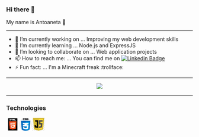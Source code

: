 ### Hi there 👋

My name is Antoaneta 🙂

<hr>

- 🔭 I’m currently working on ... Improving my web development skills
- 🌱 I’m currently learning ... Node.js and ExpressJS
- 👯 I’m looking to collaborate on ... Web application projects
- 📫 How to reach me: ... You can find me on [![Linkedin Badge](https://img.shields.io/badge/-Antoaneta-0e76a8?style=flat&labelColor=0e76a8&logo=linkedin&logoColor=white)](https://www.linkedin.com/in/antoanetapetrovayordanova/)
- ⚡ Fun fact: ... I'm a Minecraft freak :trollface:

<hr>

<p align="center"><img src="https://github-readme-stats.vercel.app/api?username=AntoanetaYordanova&theme=onedark"/></p>
 
 <hr>
 
 <h3><b>Technologies</b></h3>
 
 <!-- <img align="left" alt="htmlIcon" width="35px" src="https://img.icons8.com/color/48/000000/html-5--v1.png"/> -->
 <img  align="left" alt="htmlIcon" width="35px" src="./images/html.jpg"/>
 <!-- <img  align="left" alt="cssIcon" width="35px" src="https://img.icons8.com/color/48/000000/css3.png"/> -->
  <img  align="left" alt="cssIcon" width="35px" src="./images/css.png"/>
 <img  align="left" alt="javascriptIcon" width="35px" src="./images/js.png"/>

